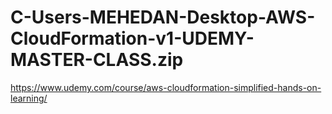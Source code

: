 # C-Users-MEHEDAN-Desktop-AWS-CloudFormation-v1-UDEMY-MASTER-CLASS.zip
https://www.udemy.com/course/aws-cloudformation-simplified-hands-on-learning/
